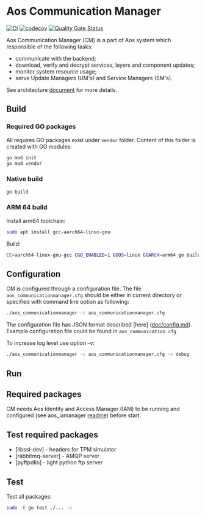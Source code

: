 # Aos Communication Manager

[![CI](https://github.com/aoscloud/aos_communicationmanager/workflows/CI/badge.svg)](https://github.com/aoscloud/aos_communicationmanager/actions?query=workflow%3ACI)
[![codecov](https://codecov.io/gh/aoscloud/aos_communicationmanager/branch/main/graph/badge.svg?token=oTxsU7fc1y)](https://codecov.io/gh/aoscloud/aos_communicationmanager)
[![Quality Gate Status](https://sonarcloud.io/api/project_badges/measure?project=aoscloud_aos_communicationmanager&metric=alert_status)](https://sonarcloud.io/summary/new_code?id=aoscloud_aos_communicationmanager)

Aos Communication Manager (CM) is a part of Aos system which responsible of the following tasks:

* communicate with the backend;
* download, verify and decrypt services, layers and component updates;
* monitor system resource usage;
* serve Update Managers (UM's) and Service Managers (SM's).

See architecture [document](doc/architecture.md) for more details.

## Build

### Required GO packages

All requires GO packages exist under `vendor` folder. Content of this folder is created with GO modules:


```bash
go mod init
go mod vendor
```

### Native build

```bash
go build
```

### ARM 64 build

Install arm64 toolchain:

```bash
sudo apt install gcc-aarch64-linux-gnu
```

Build:

```bash
CC=aarch64-linux-gnu-gcc CGO_ENABLED=1 GOOS=linux GOARCH=arm64 go build
```

## Configuration

CM is configured through a configuration file. The file `aos_communicationmanager.cfg` should be either in current directory or specified with command line option as following:

```bash
./aos_communicationmanager -c aos_communicationmanager.cfg
```

The configuration file has JSON format described [here] ([doc/config.md](https://kb.epam.com/display/EPMDAEPRA/Communication+Manager+Configuration)). Example configuration file could be found in `aos_communication.cfg`

To increase log level use option -v:

```bash
./aos_communicationmanager -c aos_communicationmanager.cfg -v debug
```

## Run

## Required packages

CM needs Aos Identity and Access Manager (IAM) to be running and configured (see aos_iamanager [readme](https://github.com/aoscloud/aos_iamanager/blob/main/README.md)) before start.

## Test required packages

* [libssl-dev]  - headers for TPM simulator
* [rabbitmq-server] - AMQP server
* [pyftpdlib] - light python ftp server

## Test

Test all packages:

```bash
sudo -E go test ./... -v
```
